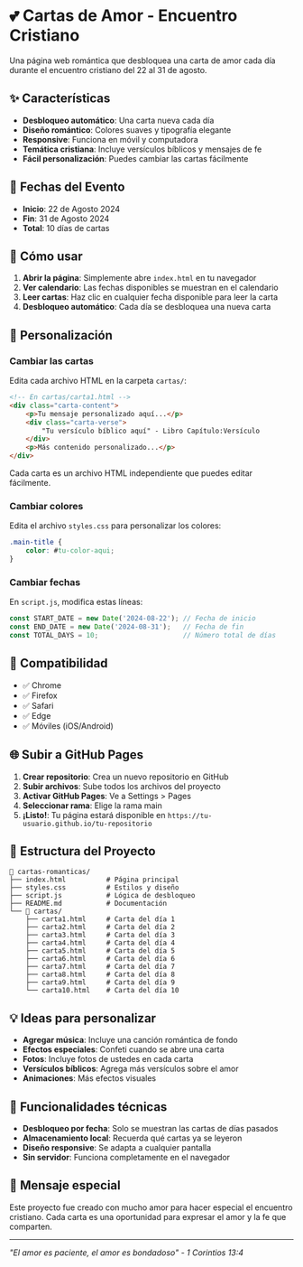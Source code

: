 # 💕 Cartas de Amor - Encuentro Cristiano

Una página web romántica que desbloquea una carta de amor cada día durante el encuentro cristiano del 22 al 31 de agosto.

## ✨ Características

- **Desbloqueo automático**: Una carta nueva cada día
- **Diseño romántico**: Colores suaves y tipografía elegante
- **Responsive**: Funciona en móvil y computadora
- **Temática cristiana**: Incluye versículos bíblicos y mensajes de fe
- **Fácil personalización**: Puedes cambiar las cartas fácilmente

## 📅 Fechas del Evento

- **Inicio**: 22 de Agosto 2024
- **Fin**: 31 de Agosto 2024
- **Total**: 10 días de cartas

## 🚀 Cómo usar

1. **Abrir la página**: Simplemente abre `index.html` en tu navegador
2. **Ver calendario**: Las fechas disponibles se muestran en el calendario
3. **Leer cartas**: Haz clic en cualquier fecha disponible para leer la carta
4. **Desbloqueo automático**: Cada día se desbloquea una nueva carta

## 🎨 Personalización

### Cambiar las cartas

Edita cada archivo HTML en la carpeta `cartas/`:

```html
<!-- En cartas/carta1.html -->
<div class="carta-content">
    <p>Tu mensaje personalizado aquí...</p>
    <div class="carta-verse">
        "Tu versículo bíblico aquí" - Libro Capítulo:Versículo
    </div>
    <p>Más contenido personalizado...</p>
</div>
```

Cada carta es un archivo HTML independiente que puedes editar fácilmente.

### Cambiar colores

Edita el archivo `styles.css` para personalizar los colores:

```css
.main-title {
    color: #tu-color-aqui;
}
```

### Cambiar fechas

En `script.js`, modifica estas líneas:

```javascript
const START_DATE = new Date('2024-08-22'); // Fecha de inicio
const END_DATE = new Date('2024-08-31');   // Fecha de fin
const TOTAL_DAYS = 10;                     // Número total de días
```

## 📱 Compatibilidad

- ✅ Chrome
- ✅ Firefox
- ✅ Safari
- ✅ Edge
- ✅ Móviles (iOS/Android)

## 🌐 Subir a GitHub Pages

1. **Crear repositorio**: Crea un nuevo repositorio en GitHub
2. **Subir archivos**: Sube todos los archivos del proyecto
3. **Activar GitHub Pages**: Ve a Settings > Pages
4. **Seleccionar rama**: Elige la rama main
5. **¡Listo!**: Tu página estará disponible en `https://tu-usuario.github.io/tu-repositorio`

## 📁 Estructura del Proyecto

```
📁 cartas-romanticas/
├── index.html          # Página principal
├── styles.css          # Estilos y diseño
├── script.js           # Lógica de desbloqueo
├── README.md           # Documentación
└── 📁 cartas/
    ├── carta1.html     # Carta del día 1
    ├── carta2.html     # Carta del día 2
    ├── carta3.html     # Carta del día 3
    ├── carta4.html     # Carta del día 4
    ├── carta5.html     # Carta del día 5
    ├── carta6.html     # Carta del día 6
    ├── carta7.html     # Carta del día 7
    ├── carta8.html     # Carta del día 8
    ├── carta9.html     # Carta del día 9
    └── carta10.html    # Carta del día 10
```

## 💡 Ideas para personalizar

- **Agregar música**: Incluye una canción romántica de fondo
- **Efectos especiales**: Confeti cuando se abre una carta
- **Fotos**: Incluye fotos de ustedes en cada carta
- **Versículos bíblicos**: Agrega más versículos sobre el amor
- **Animaciones**: Más efectos visuales

## 🎯 Funcionalidades técnicas

- **Desbloqueo por fecha**: Solo se muestran las cartas de días pasados
- **Almacenamiento local**: Recuerda qué cartas ya se leyeron
- **Diseño responsive**: Se adapta a cualquier pantalla
- **Sin servidor**: Funciona completamente en el navegador

## 💝 Mensaje especial

Este proyecto fue creado con mucho amor para hacer especial el encuentro cristiano. Cada carta es una oportunidad para expresar el amor y la fe que comparten.

---

*"El amor es paciente, el amor es bondadoso" - 1 Corintios 13:4* 